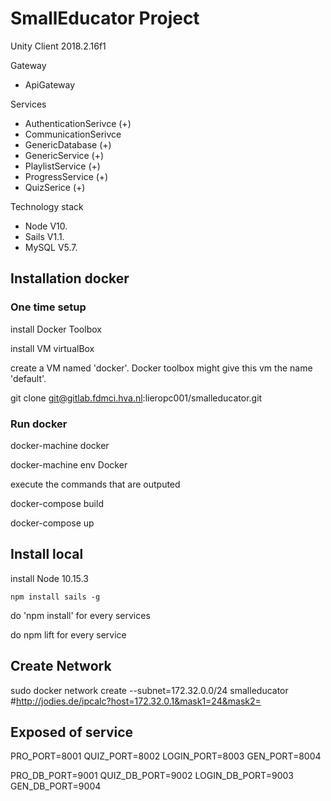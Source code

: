 # SmallEducator Project

Unity Client 2018.2.16f1

Gateway
- ApiGateway

Services
- AuthenticationSerivce (+)
- CommunicationSerivce
- GenericDatabase (+)
- GenericService (+)
- PlaylistService (+)
- ProgressService (+)
- QuizSerice (+)

Technology stack
- Node V10.
- Sails V1.1.
- MySQL V5.7.

## Installation docker

### One time setup

install Docker Toolbox

install VM virtualBox

create a VM named 'docker'. Docker toolbox might give this vm the name 'default'.

git clone git@gitlab.fdmci.hva.nl:lieropc001/smalleducator.git

### Run docker

docker-machine docker

docker-machine env Docker

execute the commands that are outputed

docker-compose build

docker-compose up

## Install local

install Node 10.15.3

`npm install sails -g`

do 'npm install' for every services

do npm lift for every service

## Create Network
sudo docker network create --subnet=172.32.0.0/24 smalleducator #http://jodies.de/ipcalc?host=172.32.0.1&mask1=24&mask2=

## Exposed of service
PRO_PORT=8001
QUIZ_PORT=8002
LOGIN_PORT=8003
GEN_PORT=8004

PRO_DB_PORT=9001
QUIZ_DB_PORT=9002
LOGIN_DB_PORT=9003
GEN_DB_PORT=9004

